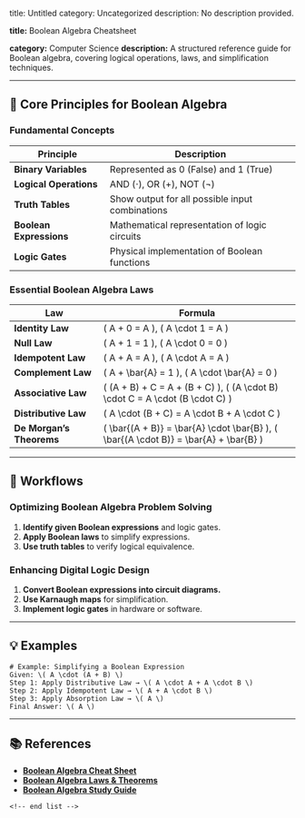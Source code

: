 title: Untitled
category: Uncategorized
description: No description provided.

**title:** Boolean Algebra Cheatsheet

**category:** Computer Science
**description:** A structured reference guide for Boolean algebra, covering logical operations, laws, and simplification techniques.

---

## 🔢 **Core Principles for Boolean Algebra**

### **Fundamental Concepts**

| Principle                     | Description                                     |
| ----------------------------- | ----------------------------------------------- |
| **Binary Variables**    | Represented as 0 (False) and 1 (True)           |
| **Logical Operations**  | AND (⋅), OR (+), NOT (¬)                      |
| **Truth Tables**        | Show output for all possible input combinations |
| **Boolean Expressions** | Mathematical representation of logic circuits   |
| **Logic Gates**         | Physical implementation of Boolean functions    |

### **Essential Boolean Algebra Laws**

| Law                             | Formula                                                                                  |
| ------------------------------- | ---------------------------------------------------------------------------------------- |
| **Identity Law**          | \( A + 0 = A \), \( A \cdot 1 = A \)                                                     |
| **Null Law**              | \( A + 1 = 1 \), \( A \cdot 0 = 0 \)                                                     |
| **Idempotent Law**        | \( A + A = A \), \( A \cdot A = A \)                                                     |
| **Complement Law**        | \( A + \bar{A} = 1 \), \( A \cdot \bar{A} = 0 \)                                         |
| **Associative Law**       | \( (A + B) + C = A + (B + C) \), \( (A \cdot B) \cdot C = A \cdot (B \cdot C) \)         |
| **Distributive Law**      | \( A \cdot (B + C) = A \cdot B + A \cdot C \)                                            |
| **De Morgan’s Theorems** | \( \bar{(A + B)} = \bar{A} \cdot \bar{B} \), \( \bar{(A \cdot B)} = \bar{A} + \bar{B} \) |

---

## 🔄 **Workflows**

### **Optimizing Boolean Algebra Problem Solving**

1. **Identify given Boolean expressions** and logic gates.
2. **Apply Boolean laws** to simplify expressions.
3. **Use truth tables** to verify logical equivalence.

### **Enhancing Digital Logic Design**

1. **Convert Boolean expressions into circuit diagrams.**
2. **Use Karnaugh maps** for simplification.
3. **Implement logic gates** in hardware or software.

---

## 💡 **Examples**

```plaintext
# Example: Simplifying a Boolean Expression
Given: \( A \cdot (A + B) \)  
Step 1: Apply Distributive Law → \( A \cdot A + A \cdot B \)  
Step 2: Apply Idempotent Law → \( A + A \cdot B \)  
Step 3: Apply Absorption Law → \( A \)  
Final Answer: \( A \)  
```

---

## 📚 **References**

- **[Boolean Algebra Cheat Sheet](https://cheatography.com/bladabuska/cheat-sheets/boolean-algebra/)**
- **[Boolean Algebra Laws &amp; Theorems](https://cheatography.com/johnshamoon/cheat-sheets/laws-of-boolean-algebra/)**
- **[Boolean Algebra Study Guide](https://mungfali.com/explore/Boolean-Algebra-Cheat-Sheet)**

```
<!-- end list -->
```